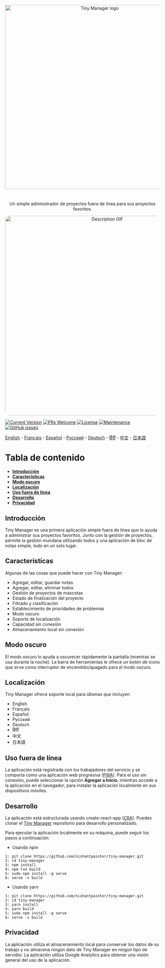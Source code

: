 <p align="center">
  <a href="https://nishantpainter.github.io/tiny-manager/" rel="noopener" target="_blank"><img width="600" src="https://nishantpainter.github.io/tiny-manager/readme_logo.png" alt="Tiny Manager logo"></a></p>
</p>

#

<p align="center">
  Un simple administrador de proyectos fuera de línea para sus proyectos favoritos.
</p>

<p align="center">
  <img width="650" src="https://nishantpainter.github.io/tiny-manager/description.gif" alt="Description GIF" style="border-radius:16px"></p>
</p>

[![Current Version](https://img.shields.io/badge/version-1.0.0-green.svg)](https://nishantpainter.github.io/tiny-manager) [![PRs Welcome](https://img.shields.io/badge/PRs-welcome-orange.svg?style=flat-square)](http://makeapullrequest.com) [![License](https://img.shields.io/github/license/day8/re-frame.svg)](https://github.com/nishantpainter/tiny-manager/blob/main/license.txt) [![Maintenance](https://img.shields.io/badge/Maintained%3F-yes-blue.svg)](https://github.com/nishantpainter/tiny-manager/commits/master) [![GitHub issues](https://img.shields.io/github/issues/nishantpainter/tiny-manager)](https://github.com/nishantpainter/tiny-manager/issues)

[English](https://github.com/nishantpainter/tiny-manager/blob/master/README.md) - [Français](https://github.com/nishantpainter/tiny-manager/blob/master/README_FR.md) - [Español](https://github.com/nishantpainter/tiny-manager/blob/master/README_ES.md) - [Pусский](https://github.com/nishantpainter/tiny-manager/blob/master/README_RU.md) - [Deutsch](https://github.com/nishantpainter/tiny-manager/blob/master/README_DE.md) - [हिंदी](https://github.com/nishantpainter/tiny-manager/blob/master/README_IN.md) - [中文](https://github.com/nishantpainter/tiny-manager/blob/master/README_CN.md) - [日本語](https://github.com/nishantpainter/tiny-manager/blob/master/README_JP.md)

# Tabla de contenido

- **[Introducción](#introducción)**
- **[Características](#características)**
- **[Modo oscuro](#modo-oscuro)**
- **[Localización](#localización)**
- **[Uso fuera de línea](#uso-fuera-de-línea)**
- **[Desarrollo](#desarrollo)**
- **[Privacidad](#privacidad)**

## Introducción

Tiny Manager es una primera aplicación simple fuera de línea que lo ayuda a administrar sus proyectos favoritos. Junto con la gestión de proyectos, permite la gestión mundana utilizando todos y una aplicación de bloc de notas simple, todo en un solo lugar.

## Características

Algunas de las cosas que puede hacer con Tiny Manager:

* Agregar, editar, guardar notas
* Agregar, editar, eliminar todos
* Gestión de proyectos de mascotas
* Estado de finalización del proyecto
* Filtrado y clasificación
* Establecimiento de prioridades de problemas
* Modo oscuro
* Soporte de localización
* Capacidad sin conexión
* Almacenamiento local sin conexión

## Modo oscuro

El modo oscuro lo ayuda a oscurecer rápidamente la pantalla (mientras se usa durante la noche). La barra de herramientas le ofrece un botón de icono que sirve como interruptor de encendido/apagado para el modo oscuro.

## Localización

Tiny Manager ofrece soporte local para idiomas que incluyen:

- English
- Français
- Español
- Pусский
- Deutsch
- हिंदी
- 中文
- 日本語

## Uso fuera de línea

La aplicación está registrada con los trabajadores del servicio y se comporta como una aplicación web progresiva ([PWA](https://en.wikipedia.org/wiki/Progressive_web_application)). Para el uso sin conexión, puede seleccionar la opción **Agregar a Inicio**, mientras accede a la aplicación en el navegador, para instalar la aplicación localmente en sus dispositivos móviles.

## Desarrollo

La aplicación está estructurada usando create-react-app ([CRA](https://create-react-app.dev/docs/getting-started/)). Puedes clonar el [Tiny Manager](https://github.com/nishantpainter/tiny-manager) repositorio para desarrollo personalizado.

Para ejecutar la aplicación localmente en su máquina, puede seguir los pasos a continuación:

- Usando npm

```
1: git clone https://github.com/nishantpainter/tiny-manager.git
2: cd tiny-manager
3: npm install
4: npm run build
5: sudo npm install -g serve
6: serve -s build
```

- Usando yarn

```
1: git clone https://github.com/nishantpainter/tiny-manager.git
2: cd tiny-manager
3: yarn install
4: yarn build
5: sudo npm install -g serve
6: serve -s build
```

## Privacidad

La aplicación utiliza el almacenamiento local para conservar los datos de su trabajo y no almacena ningún dato de Tiny Manager en ningún tipo de servidor. La aplicación utiliza Google Analytics para obtener una visión general del uso de la aplicación.